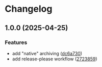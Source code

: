 # Changelog

## 1.0.0 (2025-04-25)


### Features

* add "native" archiving ([dc6a730](https://github.com/husa/catppuccin-keybr/commit/dc6a730c6441042c06c4808500c12998bd531fb2))
* add release-please workflow ([2723859](https://github.com/husa/catppuccin-keybr/commit/2723859dbd0a96dba8914c22125459287cd82865))
